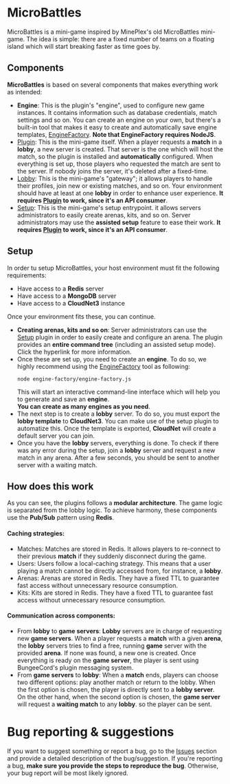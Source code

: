 # MicroBattles

MicroBattles is a mini-game inspired by MinePlex's old MicroBattles mini-game. The idea is simple:
there are a fixed number of teams on a floating island which will start breaking faster as time
goes by.

## Components

**MicroBattles** is based on several components that makes everything work as intended:

- **Engine**: This is the plugin's "engine", used to configure new game instances. It contains
  information such as database credentials, match settings and so on. You can create an engine
  on your own, but there's a built-in tool that makes it easy to create and automatically save
  engine templates, [EngineFactory](https://github.com/Nasgar-Network/MicroBattles-2/engine-factory).
  **Note that EngineFactory requires NodeJS**.
- [Plugin](https://github.com/Nasgar-Network/MicroBattles-2/plugin): This is the mini-game itself. When
  a player requests a **match** in a **lobby**, a new server is created. That server is the one which will
  host the match, so the plugin is installed and **automatically** configured. When everything is set up,
  those players who requested the match are sent to the server. If nobody joins the server, it's deleted
  after a fixed-time.
- [Lobby](https://github.com/Nasgar-Network/MicroBattles-2/lobby): This is the mini-game's "gateway";
  it allows players to handle their profiles, join new or existing matches, and so on. Your environment
  should have at least at one **lobby** in order to enhance user experience. **It requires
  [Plugin](https://github.com/Nasgar-Network/MicroBattles-2/plugin) to work, since it's an API consumer**.
- [Setup](https://github.com/Nasgar-Network/MicroBattles-2/setup): This is the mini-game's setup entrypoint.
  it allows servers administrators to easily create arenas, kits, and so on. Server administrators may use
  the **assisted setup** feature to ease their work. **It requires
  [Plugin](https://github.com/Nasgar-Network/MicroBattles-2/plugin) to work, since it's an API consumer**.

## Setup

In order tu setup MicroBattles, your host environment must fit the following requirements: <br>

- Have access to a **Redis** server <br>
- Have access to a **MongoDB** server <br>
- Have access to a **CloudNet3** instance <br>

Once your environment fits these, you can continue.

- **Creating arenas, kits and so on**: Server administrators can use
  the [Setup](https://github.com/Nasgar-Network/MicroBattles-2/setup)
  plugin in order to easily create and configure an arena. The plugin provides an **entire command tree** (including an
  assisted setup mode). Click the hyperlink for more information.
- Once these are set up, you need to create an **engine**. To do so, we highly recommend using the
  [EngineFactory](https://github.com/Nasgar-Network/MicroBattles-2/engine-factory) tool as following: <br>
  ```shell
  node engine-factory/engine-factory.js
  ```
  This will start an interactive command-line interface which will help you to generate and save an **engine**. <br>
  **You can create as many engines as you need**.
- The next step is to create a **lobby** server. To do so, you must export the **lobby template** to **CloudNet3**. You
  can make use of the setup plugin to automatize this. Once the template is exported, **CloudNet** will create a default
  server you can join.
- Once you have the **lobby** servers, everything is done. To check if there was any error during the setup, join a
  **lobby** server and request a new match in any arena. After a few seconds, you should be sent to another server with
  a waiting match.

## How does this work

As you can see, the plugins follows a **modular architecture**. The game logic is separated from the lobby logic.
To achieve harmony, these components use the **Pub/Sub** pattern using **Redis**.

#### Caching strategies:

- Matches: Matches are stored in Redis. It allows players to re-connect to their previous **match** if they suddenly
  disconnect during the game.
- Users: Users follow a local-caching strategy. This means that a user playing a match cannot be directly accessed from,
  for instance, a **lobby**.
- Arenas: Arenas are stored in Redis. They have a fixed TTL to guarantee fast access without unnecessary resource
  consumption.
- Kits: Kits are stored in Redis. They have a fixed TTL to guarantee fast access without unnecessary resource
  consumption.

#### Communication across components:

- From **lobby** to **game servers**: **Lobby** servers are in charge of requesting new **game servers**. When a player
  requests a **match** with a given **arena**, the **lobby** servers tries to find a free, running **game** server with
  the provided **arena**. If none was found, a new one is created. Once everything is ready on the **game server**, the
  player is sent using BungeeCord's plugin messaging system.
- From **game servers** to **lobby**: When a **match** ends, players can choose two different options: play another
  match
  or return to the lobby. When the first option is chosen, the player is directly sent to a **lobby server**. On the
  other hand, when the second option is chosen, the **game server** will request a **waiting match** to any **lobby**.
  so the player can be sent.

# Bug reporting & suggestions

If you want to suggest something or report a bug, go to the [Issues](https://github.com/Nasgar-Network/MicroBattles-2)
section and provide a detailed description of the bug/suggestion. If you're reporting
a bug, **make sure you provide the steps to reproduce the bug**. Otherwise, your bug report will be
most likely ignored.